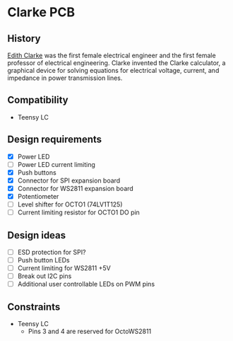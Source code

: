 # Clarke PCB

## History

[Edith Clarke] was the first female electrical engineer and the first female
professor of electrical engineering. Clarke invented the Clarke calculator, a
graphical device for solving equations for electrical voltage, current, and
impedance in power transmission lines.

[Edith Clarke]: https://en.wikipedia.org/wiki/Edith_Clarke

## Compatibility

- Teensy LC

## Design requirements

- [x] Power LED
- [ ] Power LED current limiting
- [x] Push buttons
- [x] Connector for SPI expansion board
- [x] Connector for WS2811 expansion board
- [x] Potentiometer
- [ ] Level shifter for OCTO1 (74LV1T125)
- [ ] Current limiting resistor for OCTO1 DO pin

## Design ideas

- [ ] ESD protection for SPI?
- [ ] Push button LEDs
- [ ] Current limiting for WS2811 +5V
- [ ] Break out I2C pins
- [ ] Additional user controllable LEDs on PWM pins

## Constraints

- Teensy LC
  - Pins 3 and 4 are reserved for OctoWS2811
